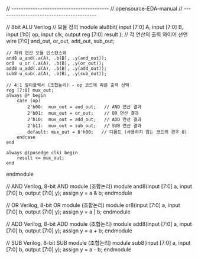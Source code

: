 // -----------------------------------------
// opensource-EDA-manual
// -----------------------------------------


// 8bit ALU Verilog
// 모듈 정의
module alu8bit(
    input  [7:0] A,
    input  [7:0] B,
    input  [1:0] op,
    input        clk,
    output reg [7:0] result
);
    // 각 연산의 출력 와이어 선언
    wire [7:0] and_out, or_out, add_out, sub_out;

    // 하위 연산 모듈 인스턴스화
    and8 u_and(.a(A), .b(B), .y(and_out));
    or8  u_or (.a(A), .b(B), .y(or_out));
    add8 u_add(.a(A), .b(B), .y(add_out));
    sub8 u_sub(.a(A), .b(B), .y(sub_out));

    // 4:1 멀티플렉서 (조합논리) - op 코드에 따른 출력 선택
    reg [7:0] mux_out;
    always @* begin
        case (op)
            2'b00:  mux_out = and_out;   // AND 연산 결과
            2'b01:  mux_out = or_out;    // OR 연산 결과
            2'b10:  mux_out = add_out;   // ADD 연산 결과
            2'b11:  mux_out = sub_out;   // SUB 연산 결과
            default: mux_out = 8'h00;   // 디폴트 (사용하지 않는 코드의 경우 0)
        endcase
    end

    always @(posedge clk) begin
        result <= mux_out;
    end
endmodule


// AND Verilog, 8-bit AND module (조합논리)
module and8(input [7:0] a, input [7:0] b, output [7:0] y);
    assign y = a & b;
endmodule


// OR Verilog, 8-bit OR module (조합논리)
module or8(input [7:0] a, input [7:0] b, output [7:0] y);
    assign y = a | b;
endmodule


// ADD Verilog, 8-bit ADD module (조합논리)
module add8(input [7:0] a, input [7:0] b, output [7:0] y);
    assign y = a + b;
endmodule


// SUB Verilog, 8-bit SUB module (조합논리)
module sub8(input [7:0] a, input [7:0] b, output [7:0] y);
    assign y = a - b;
endmodule
